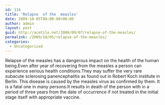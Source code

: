 ```yaml
---
id: 116
title: 'Relapse  of the  measles'
date: 2009-10-05T00:00:00+00:00
author: admin
layout: post
guid: http://acetile.net/2008/09/07/relapse-of-the-measles/
permalink: /2009/10/05/relapse-of-the-measles/
categories:
  - Uncategorized
---
```

Relapse of the measles has a dangerous impact on the health of the human being.Even after year of recovering from the measles a person can experience serious health conditions.They may suffer the very rare subacute sclerosing panencephalitis as found out in Robert Koch institute in Berlin. This disease is caused by the measles virus as confirmed by them. It is a fatal one in many persons.It results in death of the person with in a period of three years from the date of occurrence if not treated in the initial stage itself with appropriate vaccine.